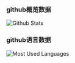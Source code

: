 ### github概览数据
![Github Stats](https://github-readme-stats.vercel.app/api?username=AlaskaChinese&show_icons=true&theme=tokyonight&count_private=true)

### github语言数据
![Most Used Languages](https://github-readme-stats.vercel.app/api/top-langs/?username=AlaskaChinese&theme=tokyonight&layout=compact)

<!--
**AlaskaChinese/AlaskaChinese** is a ✨ _special_ ✨ repository because its `README.md` (this file) appears on your GitHub profile.

Here are some ideas to get you started:

- 🔭 I’m currently working on ...
- 🌱 I’m currently learning ...
- 👯 I’m looking to collaborate on ...
- 🤔 I’m looking for help with ...
- 💬 Ask me about ...
- 📫 How to reach me: ...
- 😄 Pronouns: ...
- ⚡ Fun fact: ...
-->

